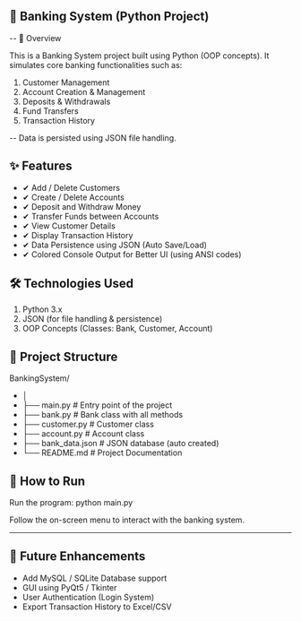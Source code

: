 ## 🏦 Banking System (Python Project)
-- 📌 Overview

This is a Banking System project built using Python (OOP concepts).
It simulates core banking functionalities such as:
1. Customer Management
2. Account Creation & Management
3. Deposits & Withdrawals
4. Fund Transfers
5. Transaction History

-- Data is persisted using JSON file handling.

## ✨ Features

- ✔ Add / Delete Customers
- ✔ Create / Delete Accounts
- ✔ Deposit and Withdraw Money
- ✔ Transfer Funds between Accounts
- ✔ View Customer Details
- ✔ Display Transaction History
- ✔ Data Persistence using JSON (Auto Save/Load)
- ✔ Colored Console Output for Better UI (using ANSI codes)

## 🛠️ Technologies Used

1. Python 3.x
2. JSON (for file handling & persistence)
3. OOP Concepts (Classes: Bank, Customer, Account)

## 📂 Project Structure
BankingSystem/
- │
- ├── main.py              # Entry point of the project
- ├── bank.py              # Bank class with all methods
- ├── customer.py          # Customer class
- ├── account.py           # Account class
- ├── bank_data.json       # JSON database (auto created)
- └── README.md            # Project Documentation

## 🚀 How to Run

Run the program:
python main.py


Follow the on-screen menu to interact with the banking system.

_____________________________________________

## 🔮 Future Enhancements

- Add MySQL / SQLite Database support
- GUI using PyQt5 / Tkinter
- User Authentication (Login System)
- Export Transaction History to Excel/CSV


